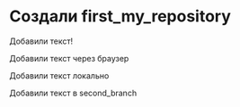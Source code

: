 ﻿# Создали first_my_repository

Добавили текст!

Добавили текст через браузер

Добавили текст локально

Добавили текст в second_branch
